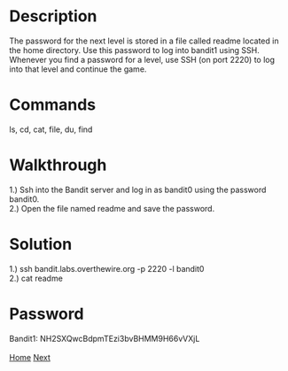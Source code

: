 # Description
The password for the next level is stored in a file called readme located in the home directory. Use this password to log into bandit1 using SSH. Whenever you find a password for a level, use SSH (on port 2220) to log into that level and continue the game.
# Commands
ls, cd, cat, file, du, find
# Walkthrough
1.) Ssh into the Bandit server and log in as bandit0 using the password bandit0. <br />
2.) Open the file named readme and save the password.
# Solution
1.) ssh bandit.labs.overthewire.org -p 2220 -l bandit0 <br />
2.) cat readme
# Password
Bandit1: NH2SXQwcBdpmTEzi3bvBHMM9H66vVXjL <br /> <br />
[Home](https://github.com/Spagoooti/OverTheWire-Bandit/blob/main/README.md) [Next](https://github.com/Spagoooti/OverTheWire-Bandit/blob/main/Bandit%201%20-%3E%202.md)
